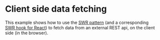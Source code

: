 # Client side data fetching

This example shows how to use the [SWR pattern](https://swr.vercel.app/) (and a
corresponding [SWR hook for React](https://github.com/vercel/swr)) to fetch data
from an external REST api, on the client side (in the browser).

